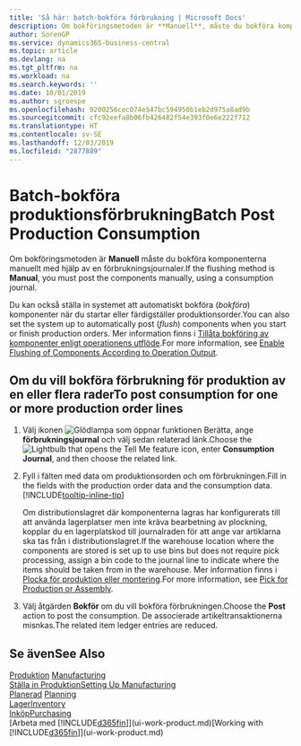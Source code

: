 ```yaml
---
title: 'Så här: batch-bokföra förbrukning | Microsoft Docs'
description: Om bokföringsmetoden är **Manuell**, måste du bokföra komponenterna manuellt med hjälp av en förbrukningsjournaler.
author: SorenGP
ms.service: dynamics365-business-central
ms.topic: article
ms.devlang: na
ms.tgt_pltfrm: na
ms.workload: na
ms.search.keywords: ''
ms.date: 10/01/2019
ms.author: sgroespe
ms.openlocfilehash: 9200256cec074e547bc594950b1eb2d975a8ad9b
ms.sourcegitcommit: cfc92eefa8b06fb426482f54e393f0e6e222f712
ms.translationtype: HT
ms.contentlocale: sv-SE
ms.lasthandoff: 12/03/2019
ms.locfileid: "2877889"
---
```

# <a name="batch-post-production-consumption"></a><span data-ttu-id="75fb6-103">Batch-bokföra produktionsförbrukning</span><span class="sxs-lookup"><span data-stu-id="75fb6-103">Batch Post Production Consumption</span></span>
<span data-ttu-id="75fb6-104">Om bokföringsmetoden är **Manuell** måste du bokföra komponenterna manuellt med hjälp av en förbrukningsjournaler.</span><span class="sxs-lookup"><span data-stu-id="75fb6-104">If the flushing method is **Manual**, you must post the components manually, using a consumption journal.</span></span>

<span data-ttu-id="75fb6-105">Du kan också ställa in systemet att automatiskt bokföra (*bokföra*) komponenter när du startar eller färdigställer produktionsorder.</span><span class="sxs-lookup"><span data-stu-id="75fb6-105">You can also set the system up to automatically post (*flush*) components when you start or finish production orders.</span></span> <span data-ttu-id="75fb6-106">Mer information finns i [Tillåta bokföring av komponenter enligt operationens utflöde](production-how-to-flush-components-according-to-operation-output.md).</span><span class="sxs-lookup"><span data-stu-id="75fb6-106">For more information, see [Enable Flushing of Components According to Operation Output](production-how-to-flush-components-according-to-operation-output.md).</span></span>

## <a name="to-post-consumption-for-one-or-more-production-order-lines"></a><span data-ttu-id="75fb6-107">Om du vill bokföra förbrukning för produktion av en eller flera rader</span><span class="sxs-lookup"><span data-stu-id="75fb6-107">To post consumption for one or more production order lines</span></span>  
1.  <span data-ttu-id="75fb6-108">Välj ikonen ![Glödlampa som öppnar funktionen Berätta](media/ui-search/search_small.png "Berätta vad du vill göra"), ange **förbrukningsjournal** och välj sedan relaterad länk.</span><span class="sxs-lookup"><span data-stu-id="75fb6-108">Choose the ![Lightbulb that opens the Tell Me feature](media/ui-search/search_small.png "Tell me what you want to do") icon, enter **Consumption Journal**, and then choose the related link.</span></span>  
2.  <span data-ttu-id="75fb6-109">Fyll i fälten med data om produktionsorden och om förbrukningen.</span><span class="sxs-lookup"><span data-stu-id="75fb6-109">Fill in the fields with the production order data and the consumption data.</span></span> [!INCLUDE[tooltip-inline-tip](includes/tooltip-inline-tip_md.md)]  

    <span data-ttu-id="75fb6-110">Om distributionslagret där komponenterna lagras har konfigurerats till att använda lagerplatser men inte kräva bearbetning av plockning, kopplar du en lagerplatskod till journalraden för att ange var artiklarna ska tas från i distributionslagret.</span><span class="sxs-lookup"><span data-stu-id="75fb6-110">If the warehouse location where the components are stored is set up to use bins but does not require pick processing, assign a bin code to the journal line to indicate where the items should be taken from in the warehouse.</span></span> <span data-ttu-id="75fb6-111">Mer information finns i [Plocka för produktion eller montering](warehouse-how-to-pick-for-production.md).</span><span class="sxs-lookup"><span data-stu-id="75fb6-111">For more information, see [Pick for Production or Assembly](warehouse-how-to-pick-for-production.md).</span></span>  
3.  <span data-ttu-id="75fb6-112">Välj åtgärden **Bokför** om du vill bokföra förbrukningen.</span><span class="sxs-lookup"><span data-stu-id="75fb6-112">Choose the **Post** action to post the consumption.</span></span> <span data-ttu-id="75fb6-113">De associerade artikeltransaktionerna misnkas.</span><span class="sxs-lookup"><span data-stu-id="75fb6-113">The related item ledger entries are reduced.</span></span>

## <a name="see-also"></a><span data-ttu-id="75fb6-114">Se även</span><span class="sxs-lookup"><span data-stu-id="75fb6-114">See Also</span></span>  
<span data-ttu-id="75fb6-115">[Produktion](production-manage-manufacturing.md)  </span><span class="sxs-lookup"><span data-stu-id="75fb6-115">[Manufacturing](production-manage-manufacturing.md)  </span></span>  
[<span data-ttu-id="75fb6-116">Ställa in Produktion</span><span class="sxs-lookup"><span data-stu-id="75fb6-116">Setting Up Manufacturing</span></span>](production-configure-production-processes.md)  
<span data-ttu-id="75fb6-117">[Planerad](production-planning.md)    </span><span class="sxs-lookup"><span data-stu-id="75fb6-117">[Planning](production-planning.md)    </span></span>  
[<span data-ttu-id="75fb6-118">Lager</span><span class="sxs-lookup"><span data-stu-id="75fb6-118">Inventory</span></span>](inventory-manage-inventory.md)  
[<span data-ttu-id="75fb6-119">Inköp</span><span class="sxs-lookup"><span data-stu-id="75fb6-119">Purchasing</span></span>](purchasing-manage-purchasing.md)  
<span data-ttu-id="75fb6-120">[Arbeta med [!INCLUDE[d365fin](includes/d365fin_md.md)]](ui-work-product.md)</span><span class="sxs-lookup"><span data-stu-id="75fb6-120">[Working with [!INCLUDE[d365fin](includes/d365fin_md.md)]](ui-work-product.md)</span></span>
